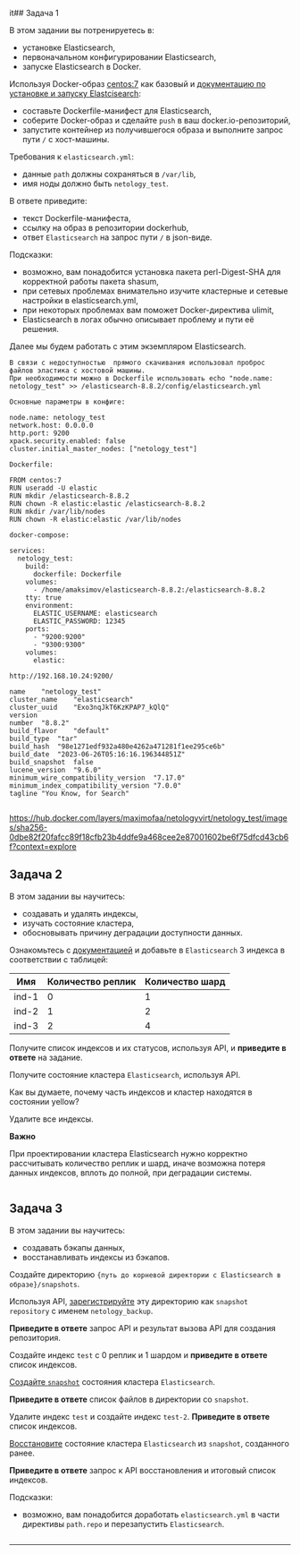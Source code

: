 it## Задача 1

В этом задании вы потренируетесь в:

- установке Elasticsearch,
- первоначальном конфигурировании Elasticsearch,
- запуске Elasticsearch в Docker.

Используя Docker-образ [centos:7](https://hub.docker.com/_/centos) как базовый и 
[документацию по установке и запуску Elastcisearch](https://www.elastic.co/guide/en/elasticsearch/reference/current/targz.html):

- составьте Dockerfile-манифест для Elasticsearch,
- соберите Docker-образ и сделайте `push` в ваш docker.io-репозиторий,
- запустите контейнер из получившегося образа и выполните запрос пути `/` c хост-машины.

Требования к `elasticsearch.yml`:

- данные `path` должны сохраняться в `/var/lib`,
- имя ноды должно быть `netology_test`.

В ответе приведите:

- текст Dockerfile-манифеста,
- ссылку на образ в репозитории dockerhub,
- ответ `Elasticsearch` на запрос пути `/` в json-виде.

Подсказки:

- возможно, вам понадобится установка пакета perl-Digest-SHA для корректной работы пакета shasum,
- при сетевых проблемах внимательно изучите кластерные и сетевые настройки в elasticsearch.yml,
- при некоторых проблемах вам поможет Docker-директива ulimit,
- Elasticsearch в логах обычно описывает проблему и пути её решения.

Далее мы будем работать с этим экземпляром Elasticsearch.

```
В связи с недоступностью  прямого скачивания использовал проброс файлов эластика с хостовой машины.
При необходимости можно в Dockerfile использовать echo "node.name: netology_test" >> /elasticsearch-8.8.2/config/elasticsearch.yml

Основные параметры в конфиге:

node.name: netology_test
network.host: 0.0.0.0
http.port: 9200
xpack.security.enabled: false
cluster.initial_master_nodes: ["netology_test"]

Dockerfile:

FROM centos:7
RUN useradd -U elastic
RUN mkdir /elasticsearch-8.8.2
RUN chown -R elastic:elastic /elasticsearch-8.8.2
RUN mkdir /var/lib/nodes
RUN chown -R elastic:elastic /var/lib/nodes

docker-compose:

services:
  netology_test:
    build:
      dockerfile: Dockerfile
    volumes:
      - /home/amaksimov/elasticsearch-8.8.2:/elasticsearch-8.8.2
    tty: true
    environment:
      ELASTIC_USERNAME: elasticsearch
      ELASTIC_PASSWORD: 12345
    ports:
      - "9200:9200"
      - "9300:9300"
    volumes:
      elastic:

http://192.168.10.24:9200/

name	"netology_test"
cluster_name	"elasticsearch"
cluster_uuid	"Exo3nqJkT6KzKPAP7_kQlQ"
version	
number	"8.8.2"
build_flavor	"default"
build_type	"tar"
build_hash	"98e1271edf932a480e4262a471281f1ee295ce6b"
build_date	"2023-06-26T05:16:16.196344851Z"
build_snapshot	false
lucene_version	"9.6.0"
minimum_wire_compatibility_version	"7.17.0"
minimum_index_compatibility_version	"7.0.0"
tagline	"You Know, for Search"


```
https://hub.docker.com/layers/maximofaa/netologyvirt/netology_test/images/sha256-0dbe82f20fafcc89f18cfb23b4ddfe9a468cee2e87001602be6f75dfcd43cb6f?context=explore

## Задача 2

В этом задании вы научитесь:

- создавать и удалять индексы,
- изучать состояние кластера,
- обосновывать причину деградации доступности данных.

Ознакомьтесь с [документацией](https://www.elastic.co/guide/en/elasticsearch/reference/current/indices-create-index.html) 
и добавьте в `Elasticsearch` 3 индекса в соответствии с таблицей:

| Имя | Количество реплик | Количество шард |
|-----|-------------------|-----------------|
| ind-1| 0 | 1 |
| ind-2 | 1 | 2 |
| ind-3 | 2 | 4 |

Получите список индексов и их статусов, используя API, и **приведите в ответе** на задание.

Получите состояние кластера `Elasticsearch`, используя API.

Как вы думаете, почему часть индексов и кластер находятся в состоянии yellow?

Удалите все индексы.

**Важно**

При проектировании кластера Elasticsearch нужно корректно рассчитывать количество реплик и шард,
иначе возможна потеря данных индексов, вплоть до полной, при деградации системы.

```

```



## Задача 3

В этом задании вы научитесь:

- создавать бэкапы данных,
- восстанавливать индексы из бэкапов.

Создайте директорию `{путь до корневой директории с Elasticsearch в образе}/snapshots`.

Используя API, [зарегистрируйте](https://www.elastic.co/guide/en/elasticsearch/reference/current/snapshots-register-repository.html#snapshots-register-repository) 
эту директорию как `snapshot repository` c именем `netology_backup`.

**Приведите в ответе** запрос API и результат вызова API для создания репозитория.

Создайте индекс `test` с 0 реплик и 1 шардом и **приведите в ответе** список индексов.

[Создайте `snapshot`](https://www.elastic.co/guide/en/elasticsearch/reference/current/snapshots-take-snapshot.html) 
состояния кластера `Elasticsearch`.

**Приведите в ответе** список файлов в директории со `snapshot`.

Удалите индекс `test` и создайте индекс `test-2`. **Приведите в ответе** список индексов.

[Восстановите](https://www.elastic.co/guide/en/elasticsearch/reference/current/snapshots-restore-snapshot.html) состояние
кластера `Elasticsearch` из `snapshot`, созданного ранее. 

**Приведите в ответе** запрос к API восстановления и итоговый список индексов.

Подсказки:

- возможно, вам понадобится доработать `elasticsearch.yml` в части директивы `path.repo` и перезапустить `Elasticsearch`.
```

```



---
